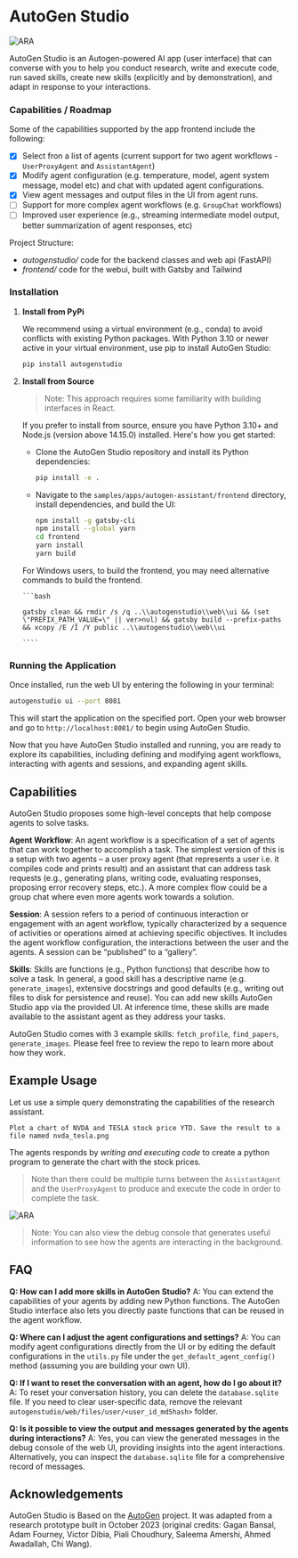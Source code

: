 # AutoGen Studio

![ARA](./docs/ara_stockprices.png)

AutoGen Studio is an Autogen-powered AI app (user interface) that can converse with you to help you conduct research, write and execute code, run saved skills, create new skills (explicitly and by demonstration), and adapt in response to your interactions.

### Capabilities / Roadmap

Some of the capabilities supported by the app frontend include the following:

- [x] Select fron a list of agents (current support for two agent workflows - `UserProxyAgent` and `AssistantAgent`)
- [x] Modify agent configuration (e.g. temperature, model, agent system message, model etc) and chat with updated agent configurations.
- [x] View agent messages and output files in the UI from agent runs.
- [ ] Support for more complex agent workflows (e.g. `GroupChat` workflows)
- [ ] Improved user experience (e.g., streaming intermediate model output, better summarization of agent responses, etc)

Project Structure:

- _autogenstudio/_ code for the backend classes and web api (FastAPI)
- _frontend/_ code for the webui, built with Gatsby and Tailwind

### Installation

1.  **Install from PyPi**

    We recommend using a virtual environment (e.g., conda) to avoid conflicts with existing Python packages. With Python 3.10 or newer active in your virtual environment, use pip to install AutoGen Studio:

    ```bash
    pip install autogenstudio
    ```

2.  **Install from Source**

    > Note: This approach requires some familiarity with building interfaces in React.

    If you prefer to install from source, ensure you have Python 3.10+ and Node.js (version above 14.15.0) installed. Here's how you get started:

    - Clone the AutoGen Studio repository and install its Python dependencies:

      ```bash
      pip install -e .
      ```

    - Navigate to the `samples/apps/autogen-assistant/frontend` directory, install dependencies, and build the UI:

      ```bash
      npm install -g gatsby-cli
      npm install --global yarn
      cd frontend
      yarn install
      yarn build
      ```

    For Windows users, to build the frontend, you may need alternative commands to build the frontend.

        ```bash

        gatsby clean && rmdir /s /q ..\\autogenstudio\\web\\ui && (set \"PREFIX_PATH_VALUE=\" || ver>nul) && gatsby build --prefix-paths && xcopy /E /I /Y public ..\\autogenstudio\\web\\ui

        ````

### Running the Application

Once installed, run the web UI by entering the following in your terminal:

```bash
autogenstudio ui --port 8081
```

This will start the application on the specified port. Open your web browser and go to `http://localhost:8081/` to begin using AutoGen Studio.

Now that you have AutoGen Studio installed and running, you are ready to explore its capabilities, including defining and modifying agent workflows, interacting with agents and sessions, and expanding agent skills.

## Capabilities

AutoGen Studio proposes some high-level concepts that help compose agents to solve tasks.

**Agent Workflow**: An agent workflow is a specification of a set of agents that can work together to accomplish a task. The simplest version of this is a setup with two agents – a user proxy agent (that represents a user i.e. it compiles code and prints result) and an assistant that can address task requests (e.g., generating plans, writing code, evaluating responses, proposing error recovery steps, etc.). A more complex flow could be a group chat where even more agents work towards a solution.

**Session**: A session refers to a period of continuous interaction or engagement with an agent workflow, typically characterized by a sequence of activities or operations aimed at achieving specific objectives. It includes the agent workflow configuration, the interactions between the user and the agents. A session can be “published” to a “gallery”.

**Skills**: Skills are functions (e.g., Python functions) that describe how to solve a task. In general, a good skill has a descriptive name (e.g. `generate_images`), extensive docstrings and good defaults (e.g., writing out files to disk for persistence and reuse). You can add new skills AutoGen Studio app via the provided UI. At inference time, these skills are made available to the assistant agent as they address your tasks.

AutoGen Studio comes with 3 example skills: `fetch_profile`, `find_papers`, `generate_images`. Please feel free to review the repo to learn more about how they work.

## Example Usage

Let us use a simple query demonstrating the capabilities of the research assistant.

```
Plot a chart of NVDA and TESLA stock price YTD. Save the result to a file named nvda_tesla.png
```

The agents responds by _writing and executing code_ to create a python program to generate the chart with the stock prices.

> Note than there could be multiple turns between the `AssistantAgent` and the `UserProxyAgent` to produce and execute the code in order to complete the task.

![ARA](./docs/ara_stockprices.png)

> Note: You can also view the debug console that generates useful information to see how the agents are interacting in the background.

<!-- ![ARA](./docs/ara_console.png) -->

## FAQ

**Q: How can I add more skills in AutoGen Studio?**
A: You can extend the capabilities of your agents by adding new Python functions. The AutoGen Studio interface also lets you directly paste functions that can be reused in the agent workflow.

**Q: Where can I adjust the agent configurations and settings?**
A: You can modify agent configurations directly from the UI or by editing the default configurations in the `utils.py` file under the `get_default_agent_config()` method (assuming you are building your own UI).

**Q: If I want to reset the conversation with an agent, how do I go about it?**
A: To reset your conversation history, you can delete the `database.sqlite` file. If you need to clear user-specific data, remove the relevant `autogenstudio/web/files/user/<user_id_md5hash>` folder.

**Q: Is it possible to view the output and messages generated by the agents during interactions?**
A: Yes, you can view the generated messages in the debug console of the web UI, providing insights into the agent interactions. Alternatively, you can inspect the `database.sqlite` file for a comprehensive record of messages.

## Acknowledgements

AutoGen Studio is Based on the [AutoGen](https://microsoft.github.io/autogen) project. It was adapted from a research prototype built in October 2023 (original credits: Gagan Bansal, Adam Fourney, Victor Dibia, Piali Choudhury, Saleema Amershi, Ahmed Awadallah, Chi Wang).

